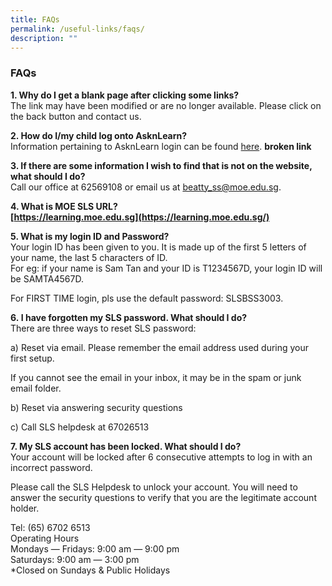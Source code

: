 ```yaml
---
title: FAQs
permalink: /useful-links/faqs/
description: ""
---
```

### **FAQs**
**1\. Why do I get a blank page after clicking some links?**  <br>
The link may have been modified or are no longer available. Please click on the back button and contact us.  

**2\. How do I/my child log onto AsknLearn?**  <br>
Information pertaining to AsknLearn login can be found [here](https://beattysec.moe.edu.sg/others/message-from-us/asknlearn-parents-portal).  **broken link**

**3\. If there are some information I wish to find that is not on the website, what should I do?**  <br>
Call our office at 62569108 or email us at [beatty\_ss@moe.edu.sg](mailto:beatty\_ss@moe.edu.sg).  

**4\. What is MOE SLS URL?**  <br>
**[https://learning.moe.edu.sg](https://learning.moe.edu.sg/)**  

**5\. What is my login ID and Password?**  <br>
Your login ID has been given to you. It is made up of the first 5 letters of your name, the last 5 characters of ID.   <br>
For eg: if your name is Sam Tan and your ID is T1234567D, your login ID will be SAMTA4567D.  
  
For FIRST TIME login, pls use the default password: SLSBSS3003.  

**6. I have forgotten my SLS password. What should I do?**<br>
There are three ways to reset SLS password:

a) Reset via email. Please remember the email address used during your first setup.

If you cannot see the email in your inbox, it may be in the spam or junk email folder.

b) Reset via answering security questions

c) Call SLS helpdesk at 67026513

**7\. My SLS account has been locked. What should I do?**<br>
Your account will be locked after 6 consecutive attempts to log in with an incorrect password.  

Please call the SLS Helpdesk to unlock your account. You will need to answer the security questions to verify that you are the legitimate account holder.

Tel: (65) 6702 6513<br>
Operating Hours<br>
Mondays ― Fridays: 9:00 am ― 9:00 pm<br>
Saturdays: 9:00 am ― 3:00 pm<br>
\*Closed on Sundays & Public Holidays